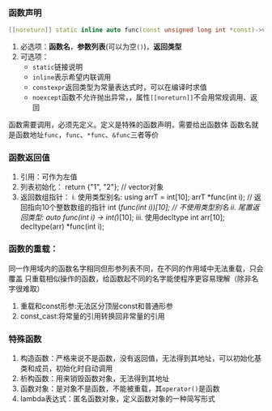 ### 函数声明

```cpp
[[noreturn]] static inline auto func(const unsigned long int *const)->void const noexcept;
```
1. 必选项：**函数名**，**参数列表**(可以为空`()`)，**返回类型**
2. 可选项：
   - `static`链接说明
   - `inline`表示希望内联调用
   - `constexpr`返回类型为常量表达式时，可以在编译时求值
   - `noexcept`函数不允许抛出异常，，属性`[[noreturn]]`不会用常规调用、返回

函数需要调用，必须先定义。定义是特殊的函数声明，需要给出函数体
函数名就是函数地址`func`，`func`、`*func`、`&func`三者等价


### 函数返回值
1. 引用：可作为左值
2. 列表初始化：
return {"1", "2"}; // vector对象
3. 返回数组指针：
i. 使用类型别名: using arrT = int[10];
arrT *func(int i);  // 返回指向10个整数数组的指针
int (*func(int i))[10];  // 不使用类型别名
ii. 尾置返回类型:
auto func(int i) -> int(*)[10];
iii. 使用decltype
int arr[10];
decltype(arr) *func(int i);



### 函数的重载：
同一作用域内的函数名字相同但形参列表不同，在不同的作用域中无法重载，只会覆盖
只重载相似操作的函数，给函数起不同的名字能使程序更容易理解（除非名字很难取）
1. 重载和const形参:无法区分顶层const和普通形参
2. const_cast:将常量的引用转换回非常量的引用


### 特殊函数
1. 构造函数：严格来说不是函数，没有返回值，无法得到其地址，可以初始化基类和成员，初始化时自动调用
2. 析构函数：用来销毁函数对象，无法得到其地址
3. 函数对象：是对象不是函数，不能被重载，其`operator()`是函数
4. lambda表达式：匿名函数对象，定义函数对象的一种简写形式